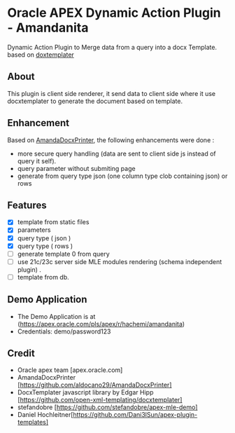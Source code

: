 # Oracle APEX Dynamic Action Plugin - Amandanita

Dynamic Action Plugin to Merge data from a query into a docx Template. based on [doxtemplater](https://docxtemplater.com/)

## About

This plugin is client side renderer, it send data to client side where it use docxtemplater to generate the document based on template.

## Enhancement

Based on [AmandaDocxPrinter](https://github.com/aldocano29/AmandaDocxPrinter), the following enhancements were done :

- more secure query handling (data are sent to client side js instead of query it self).
- query parameter without submiting page
- generate from query type json (one column type clob containing json) or rows

## Features

- [x] template from static files
- [x] parameters
- [x] query type ( json )
- [x] query type ( rows )
- [ ] generate template 0 from query
- [ ] use 21c/23c server side MLE modules rendering (schema independent plugin) .
- [ ] template from db.

## Demo Application

- The Demo Application is at (https://apex.oracle.com/pls/apex/r/hachemi/amandanita)
- Credentials: demo/password123

## Credit

- Oracle apex team [apex.oracle.com]
- AmandaDocxPrinter [https://github.com/aldocano29/AmandaDocxPrinter]
- DocxTemplater javascript library by Edgar Hipp [https://github.com/open-xml-templating/docxtemplater]
- stefandobre [https://github.com/stefandobre/apex-mle-demo]
- Daniel Hochleitner[https://github.com/Dani3lSun/apex-plugin-templates]
